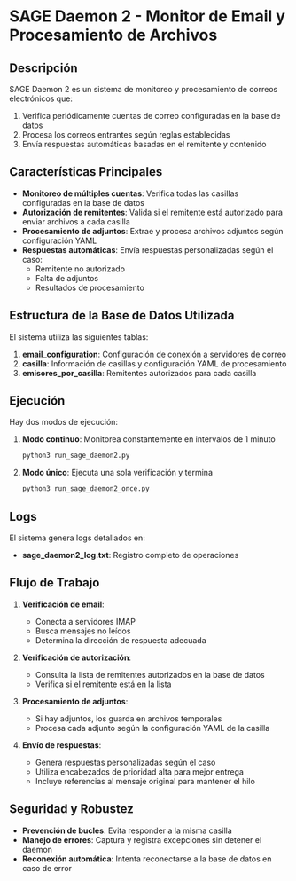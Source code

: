 # SAGE Daemon 2 - Monitor de Email y Procesamiento de Archivos

## Descripción

SAGE Daemon 2 es un sistema de monitoreo y procesamiento de correos electrónicos que:

1. Verifica periódicamente cuentas de correo configuradas en la base de datos
2. Procesa los correos entrantes según reglas establecidas
3. Envía respuestas automáticas basadas en el remitente y contenido

## Características Principales

- **Monitoreo de múltiples cuentas**: Verifica todas las casillas configuradas en la base de datos
- **Autorización de remitentes**: Valida si el remitente está autorizado para enviar archivos a cada casilla
- **Procesamiento de adjuntos**: Extrae y procesa archivos adjuntos según configuración YAML
- **Respuestas automáticas**: Envía respuestas personalizadas según el caso:
  - Remitente no autorizado
  - Falta de adjuntos
  - Resultados de procesamiento

## Estructura de la Base de Datos Utilizada

El sistema utiliza las siguientes tablas:

1. **email_configuration**: Configuración de conexión a servidores de correo
2. **casilla**: Información de casillas y configuración YAML de procesamiento
3. **emisores_por_casilla**: Remitentes autorizados para cada casilla

## Ejecución

Hay dos modos de ejecución:

1. **Modo continuo**: Monitorea constantemente en intervalos de 1 minuto
   ```bash
   python3 run_sage_daemon2.py
   ```

2. **Modo único**: Ejecuta una sola verificación y termina
   ```bash
   python3 run_sage_daemon2_once.py
   ```

## Logs

El sistema genera logs detallados en:
- **sage_daemon2_log.txt**: Registro completo de operaciones

## Flujo de Trabajo

1. **Verificación de email**:
   - Conecta a servidores IMAP
   - Busca mensajes no leídos
   - Determina la dirección de respuesta adecuada

2. **Verificación de autorización**:
   - Consulta la lista de remitentes autorizados en la base de datos
   - Verifica si el remitente está en la lista

3. **Procesamiento de adjuntos**:
   - Si hay adjuntos, los guarda en archivos temporales
   - Procesa cada adjunto según la configuración YAML de la casilla

4. **Envío de respuestas**:
   - Genera respuestas personalizadas según el caso
   - Utiliza encabezados de prioridad alta para mejor entrega
   - Incluye referencias al mensaje original para mantener el hilo

## Seguridad y Robustez

- **Prevención de bucles**: Evita responder a la misma casilla
- **Manejo de errores**: Captura y registra excepciones sin detener el daemon
- **Reconexión automática**: Intenta reconectarse a la base de datos en caso de error